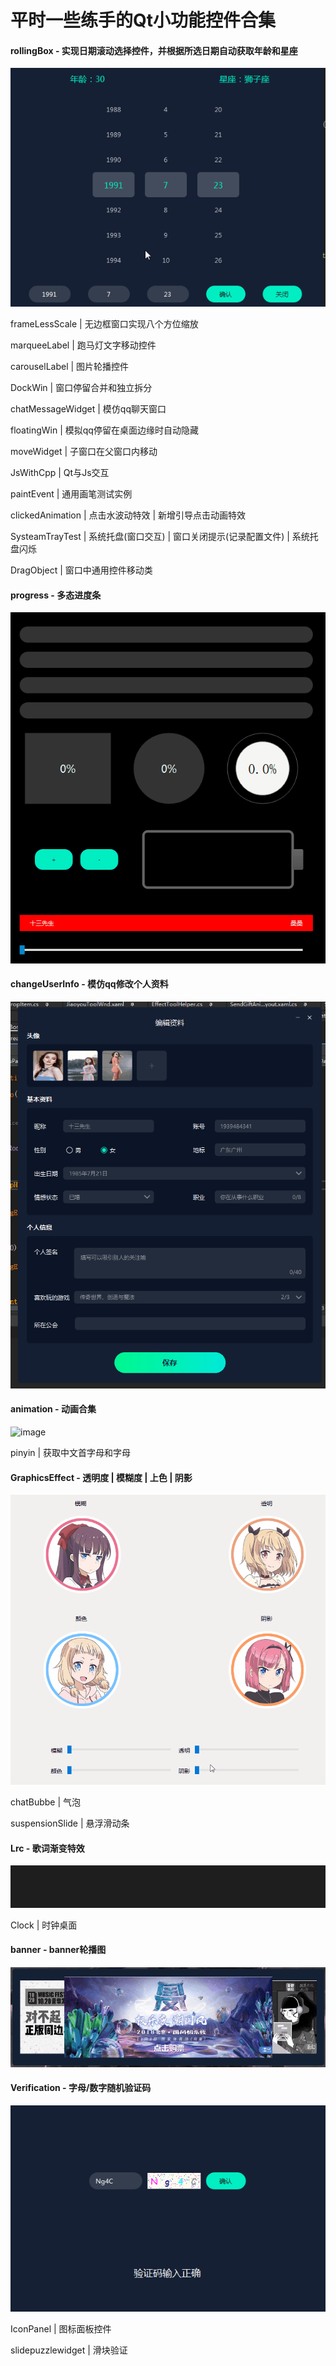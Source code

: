 # 平时一些练手的Qt小功能控件合集

#### rollingBox - 实现日期滚动选择控件，并根据所选日期自动获取年龄和星座
![image](https://github.com/KikyoShaw/QtWidgetsApplication/blob/master/GIF/rollingBox.gif)

frameLessScale | 无边框窗口实现八个方位缩放

marqueeLabel | 跑马灯文字移动控件

carouselLabel | 图片轮播控件

DockWin | 窗口停留合并和独立拆分

chatMessageWidget | 模仿qq聊天窗口

floatingWin | 模拟qq停留在桌面边缘时自动隐藏

moveWidget | 子窗口在父窗口内移动

JsWithCpp | Qt与Js交互

paintEvent | 通用画笔测试实例

clickedAnimation | 点击水波动特效 | 新增引导点击动画特效

SysteamTrayTest | 系统托盘(窗口交互) | 窗口关闭提示(记录配置文件) | 系统托盘闪烁

DragObject | 窗口中通用控件移动类

#### progress - 多态进度条
![image](https://github.com/KikyoShaw/QtWidgetsApplication/blob/master/GIF/6.gif)

#### changeUserInfo - 模仿qq修改个人资料
![image](https://github.com/KikyoShaw/QtWidgetsApplication/blob/master/GIF/4.gif)

#### animation - 动画合集
![image](https://github.com/KikyoShaw/QtWidgetsApplication/blob/master/GIF/7.gif)

pinyin | 获取中文首字母和字母

#### GraphicsEffect - 透明度 | 模糊度 | 上色 | 阴影
![image](https://github.com/KikyoShaw/QtWidgetsApplication/blob/master/GIF/2.gif)

chatBubbe | 气泡

suspensionSlide | 悬浮滑动条

#### Lrc - 歌词渐变特效
![image](https://github.com/KikyoShaw/QtWidgetsApplication/blob/master/GIF/1.gif)

Clock | 时钟桌面

#### banner - banner轮播图
![image](https://github.com/KikyoShaw/QtWidgetsApplication/blob/master/GIF/5.gif)

#### Verification - 字母/数字随机验证码
![image](https://github.com/KikyoShaw/QtWidgetsApplication/blob/master/GIF/3.gif)

IconPanel | 图标面板控件

slidepuzzlewidget | 滑块验证



